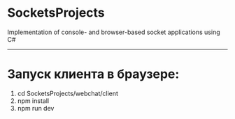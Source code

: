 # SocketsProjects
Implementation of console- and browser-based socket applications using C#

---

# Запуск клиента в браузере:
1) cd SocketsProjects/webchat/client
2) npm install
3) npm run dev
